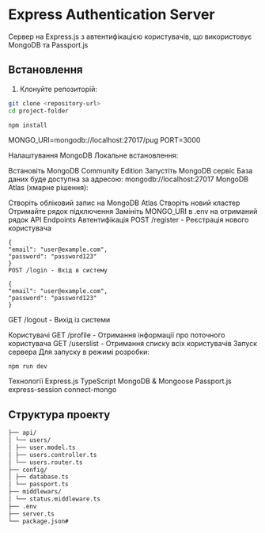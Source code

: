 # Express Authentication Server

Сервер на Express.js з автентифікацією користувачів, що використовує MongoDB та Passport.js

## Встановлення

1. Клонуйте репозиторій:

```bash
git clone <repository-url>
cd project-folder

npm install
```

MONGO_URI=mongodb://localhost:27017/pug
PORT=3000

Налаштування MongoDB
Локальне встановлення:

Встановіть MongoDB Community Edition
Запустіть MongoDB сервіс
База даних буде доступна за адресою: mongodb://localhost:27017
MongoDB Atlas (хмарне рішення):

Створіть обліковий запис на MongoDB Atlas
Створіть новий кластер
Отримайте рядок підключення
Замініть MONGO_URI в .env на отриманий рядок
API Endpoints
Автентифікація
POST /register - Реєстрація нового користувача

```
{
"email": "user@example.com",
"password": "password123"
}
POST /login - Вхід в систему

{
"email": "user@example.com",
"password": "password123"
}
```

GET /logout - Вихід із системи

Користувачі
GET /profile - Отримання інформації про поточного користувача
GET /userslist - Отримання списку всіх користувачів
Запуск сервера
Для запуску в режимі розробки:

```npm run dev```

Технології
Express.js
TypeScript
MongoDB & Mongoose
Passport.js
express-session
connect-mongo

## Структура проекту

```bash
├── api/
│ └── users/
│ ├── user.model.ts
│ ├── users.controller.ts
│ └── users.router.ts
├── config/
│ ├── database.ts
│ └── passport.ts
├── middlewars/
│ └── status.middleware.ts
├── .env
├── server.ts
└── package.json#
